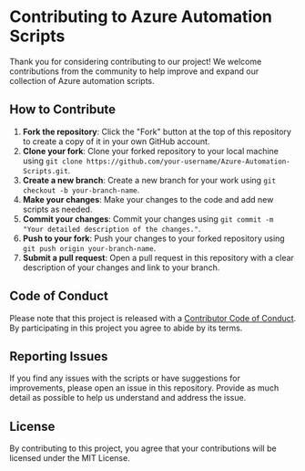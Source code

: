 # Contributing to Azure Automation Scripts

Thank you for considering contributing to our project! We welcome contributions from the community to help improve and expand our collection of Azure automation scripts.

## How to Contribute

1. **Fork the repository**: Click the "Fork" button at the top of this repository to create a copy of it in your own GitHub account.
2. **Clone your fork**: Clone your forked repository to your local machine using `git clone https://github.com/your-username/Azure-Automation-Scripts.git`.
3. **Create a new branch**: Create a new branch for your work using `git checkout -b your-branch-name`.
4. **Make your changes**: Make your changes to the code and add new scripts as needed.
5. **Commit your changes**: Commit your changes using `git commit -m "Your detailed description of the changes."`.
6. **Push to your fork**: Push your changes to your forked repository using `git push origin your-branch-name`.
7. **Submit a pull request**: Open a pull request in this repository with a clear description of your changes and link to your branch.

## Code of Conduct

Please note that this project is released with a [Contributor Code of Conduct](CODE_OF_CONDUCT.md). By participating in this project you agree to abide by its terms.

## Reporting Issues

If you find any issues with the scripts or have suggestions for improvements, please open an issue in this repository. Provide as much detail as possible to help us understand and address the issue.

## License

By contributing to this project, you agree that your contributions will be licensed under the MIT License.
